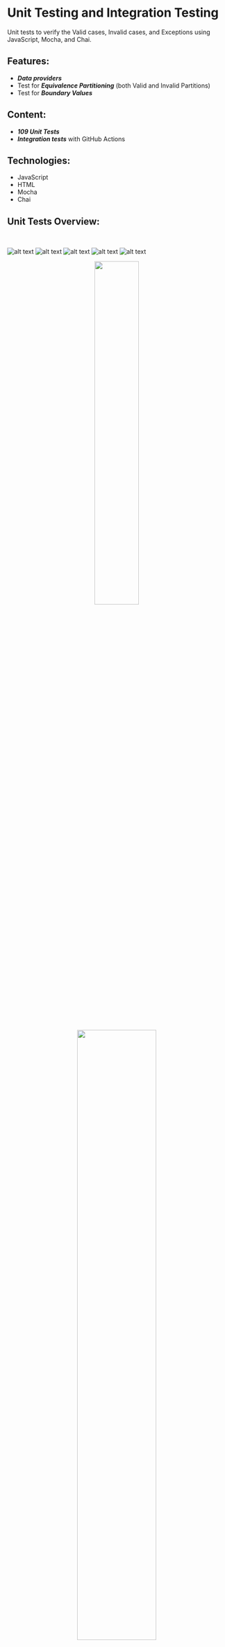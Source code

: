 # Unit Testing and Integration Testing
Unit tests to verify the Valid cases, Invalid cases, and Exceptions using JavaScript, Mocha, and Chai.

## Features:
- ***Data providers***
- Test for ***Equivalence Partitioning*** (both Valid and Invalid Partitions)
- Test for ***Boundary Values***

## Content:
- ***109 Unit Tests***
- ***Integration tests*** with GitHub Actions

## Technologies:
- JavaScript
- HTML
- Mocha
- Chai

## Unit Tests Overview:
<br/>

![alt text](https://github.com/panaitescu-paul/Unit-Testing-and-Integration-Testing-2-2020/blob/master/screenshots/s1.png)
![alt text](https://github.com/panaitescu-paul/Unit-Testing-and-Integration-Testing-2-2020/blob/master/screenshots/s2.png)
![alt text](https://github.com/panaitescu-paul/Unit-Testing-and-Integration-Testing-2-2020/blob/master/screenshots/s3.png)
![alt text](https://github.com/panaitescu-paul/Unit-Testing-and-Integration-Testing-2-2020/blob/master/screenshots/s4.png)
![alt text](https://github.com/panaitescu-paul/Unit-Testing-and-Integration-Testing-2-2020/blob/master/screenshots/s5.png)


<p align="center">
  <img width="45%" height="45%" src="https://github.com/panaitescu-paul/Unit-Testing-and-Integration-Testing-2-2020/blob/master/screenshots/s1.png">
</p>

<p align="center">
  <img width="60%" height="60%" src="https://github.com/panaitescu-paul/Unit-Testing-and-Integration-Testing-2-2020/blob/master/screenshots/s1.png">
</p>
